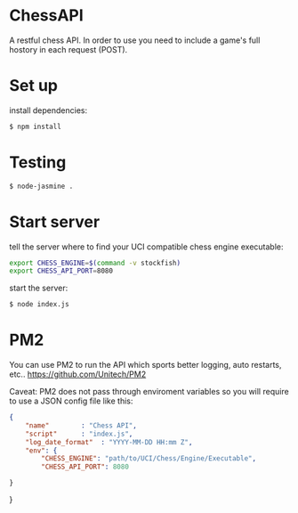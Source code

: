 ChessAPI
========

A restful chess API. In order to use you need to include a game's full hostory in each request (POST).


Set up
=========

install dependencies:

```sh
$ npm install
```



Testing
=========

```sh
$ node-jasmine .
```


Start server
==========

tell the server where to find your UCI compatible chess engine executable:
```sh
export CHESS_ENGINE=$(command -v stockfish)
export CHESS_API_PORT=8080
```

start the server:
```sh
$ node index.js
```

PM2 
=========

You can use PM2 to run the API which sports better logging, auto restarts, etc.. 
https://github.com/Unitech/PM2

Caveat: PM2 does not pass through enviroment variables so you will require to use a JSON config file like this:

```json
{
    "name"        : "Chess API",
    "script"      : "index.js",
    "log_date_format"  : "YYYY-MM-DD HH:mm Z",
    "env": {
        "CHESS_ENGINE": "path/to/UCI/Chess/Engine/Executable",
        "CHESS_API_PORT": 8080
```
    }
}
```
